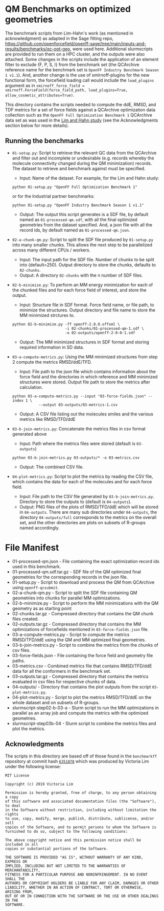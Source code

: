 # QM Benchmarks on optimized geometries

The benchmark scripts from Lim-Hahn's work (as mentioned in acknowledgment) as adapted in the Sage fitting repo, https://github.com/openforcefield/openff-sage/tree/main/inputs-and-results/benchmarks/qc-opt-geo, were used here. Additional slurmscripts are provided to run them on a HPC cluster, and the outputs were also attached. Some changes in the scripts include the application of an element filter to exclude {F, P, S, I} from the benchmark set (the QCArchive reference name for the benchmark set is `OpenFF Industry Benchmark Season 1 v1.1`). And, another change is the use of smirnoff-plugins for the new functional form, the forcefield loading call would include the `load_plugins` argument as in `smirnoff_force_field = smirnoff.ForceField(force_field_path, load_plugins=True, allow_cosmetic_attributes=True)`.


This directory contains the scripts needed to compute the ddE, RMSD, and TDF metrics for a set
of force fields against a QCArchive optimization data collection such as the `OpenFF Full Optimization Benchmark 1` 
QCArchive data set as was used in the [Lim and Hahn study](https://doi.org/10.26434/chemrxiv.12551867.v2) (see the 
Acknowledgments section below for more details).

## Running the benchmarks

* `01-setup.py`: Script to retrieve the relevant QC data from the QCArchive and filter out and incomplete or undesirable (e.g. records whereby the molecule connectivity changed during the QM minimization) records. The dataset to retrieve and benchmark against must be specified.
  - Input: Name of the dataset. For example, for the Lim and Hahn study:

   ```shell
   python 01-setup.py "OpenFF Full Optimization Benchmark 1"
   ```

   or for the Industrial partner benchmarks:

   ```shell
   python 01-setup.py "OpenFF Industry Benchmark Season 1 v1.1"
   ```
   - Output: The output this script generates is a SDF file, by default named as `01-processed-qm.sdf`, with all the final optimized geometries from the dataset specified. And, a json file with all the record ids, by default named as `01-processed-qm.json`.

* `02-a-chunk-qm.py`: Script to split the SDF file produced by `01-setup.py` into many smaller chunks. This allows the next step to be parallelized across many different CPUs / workers.
  - Input: The input path for the SDF file. Number of chunks to be split into (default=250). Output directory to store the chunks, defaults to `02-chunks`.
  - Output: A directory `02-chunks` with the n number of SDF files.

* `02-b-minimize.py`: To perform an MM energy minimization for each of the chunked files and for each force field of interest, and store the output.
  - Input: Structure file in SDF format. Force field name, or file path, to minimize the structures. Output directory and file name to store the MM minimized strctures to.
   ```shell
   python 02-b-minimize.py -ff openff-2.0.0.offxml \ 
                           -i 02-chunks/01-processed-qm-1.sdf \
                           -o 02-outputs/openff-2-0-0-1.sdf
   ```
  - Output: The MM minimized structures in SDF format and storing required information in SD data.

* `03-a-compute-metrics.py`: Using the MM minimized structures from step 2 compute the metrics RMSD/ddE/TFD.
  - Input: File path to the json file which contains information about the force field and the directories in which reference and MM minimized structures were stored. Output file path to store the metrics after calculation.
   ```shell
   python 03-a-compute-metrics.py --input "03-force-fields.json" --index 1 \
               --output 03-outputs/03-metrics-1.csv
   ```
  - Output: A CSV file listing out the molecules smiles and the various metrics like RMSD/TFD/ddE

* `03-b-join-metrics.py`: Concatenate the metrics files in csv format generated above 
  - Input: Path where the metrics files were stored (default is `03-outputs`)
   ```shell
   python 03-b-join-metrics.py 03-outputs/* -o 03-metrics.csv
   ```
  - Output: The combined CSV file.

* `04-plot-metrics.py`: Script to plot the metrics by reading the CSV file, which contains the data for each of the molecules and for each force field. 
  - Input: File path to the CSV file generated by `03-b-join-metrics.py`. Directory to store the outputs to (default is `04-outputs`).
  - Output: PNG files of the plots of RMSD/TFD/ddE which will be stored in `04-outputs`. There are many sub directories under `04-outputs`, the directory `04-outputs/full` corresponds to the metrics on the overall set, and the other directories are plots on subsets of R-groups named accordingly.

# File Manifest

- 01-processed-qm.json - File containing the exact optimization record ids used in this benchmark.
- 01-processed-qm.sdf.tar.gz - SDF file of the QM optimized final geometries for the corresponding records in the json file.
- 01-setup.py - Script to download and process the QM from QCArchive using `openff-qcsubmit`.
- 02-a-chunk-qm.py - Script to split the SDF file containing QM geometries into chunks for parallel MM optimizations.
- 02-b-minimize.py - Script to perform the MM minimizations with the QM geometry as as starting point
- 02-chunks.tar.gz - Compressed directory that contains the QM chunk files created.
- 02-outputs.tar.gz - Compressed directory that contains the MM optimizations of forcefields mentioned in `03-force-fields.json` file.
- 03-a-compute-metrics.py - Script to compute the metrics RMSD/TFD/ddE using the QM and MM optimized final geometries.
- 03-b-join-metrics.py - Script to combine the metrics from the chunks of csv files.
- 03-force-fields.json - File containing the force field and geometry file paths.
- 03-metrics.csv - Combined metrics file that contains RMSD/TFD/ddE data for all the conformers in the benchmark set.
- 03-outputs.tar.gz - Compressed directory that contains the metrics evaluated in csv files for respective chunks of data.
- 04-outputs/ - Directory that contains the plot outputs from the script `03-plot-metrics.py`.
- 04-plot-metrics.py - Script to plot the metrics RMSD/TFD/ddE on the whole dataset and on subsets of R-groups.
- slurmscript-step02-b-03-a - Slurm script to run the MM optimizations in parallel as an array job and compute the metrics with the optimized geometries.
- slurmscript-step03b-04 - Slurm script to combine the metrics files and plot the metrics.


## Acknowledgments

The scripts in this directory are based off of those found in the `benchmarkff` repository
at commit hash [`6351878`](https://github.com/MobleyLab/benchmarkff/tree/6351878) which was produced 
by Victoria Lim under the following license:

    MIT License
    
    Copyright (c) 2019 Victoria Lim
    
    Permission is hereby granted, free of charge, to any person obtaining a copy
    of this software and associated documentation files (the "Software"), to deal
    in the Software without restriction, including without limitation the rights
    to use, copy, modify, merge, publish, distribute, sublicense, and/or sell
    copies of the Software, and to permit persons to whom the Software is
    furnished to do so, subject to the following conditions:
    
    The above copyright notice and this permission notice shall be included in all
    copies or substantial portions of the Software.
    
    THE SOFTWARE IS PROVIDED "AS IS", WITHOUT WARRANTY OF ANY KIND, EXPRESS OR
    IMPLIED, INCLUDING BUT NOT LIMITED TO THE WARRANTIES OF MERCHANTABILITY,
    FITNESS FOR A PARTICULAR PURPOSE AND NONINFRINGEMENT. IN NO EVENT SHALL THE
    AUTHORS OR COPYRIGHT HOLDERS BE LIABLE FOR ANY CLAIM, DAMAGES OR OTHER
    LIABILITY, WHETHER IN AN ACTION OF CONTRACT, TORT OR OTHERWISE, ARISING FROM,
    OUT OF OR IN CONNECTION WITH THE SOFTWARE OR THE USE OR OTHER DEALINGS IN THE
    SOFTWARE.


